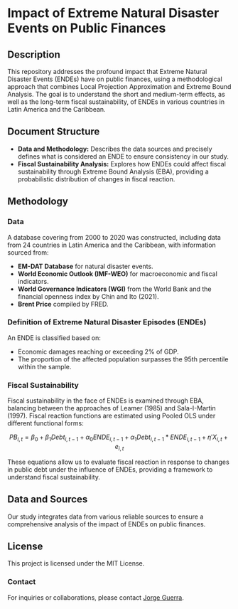 # Impact of Extreme Natural Disaster Events on Public Finances

## Description
This repository addresses the profound impact that Extreme Natural Disaster Events (ENDEs) have on public finances, using a methodological approach that combines Local Projection Approximation and Extreme Bound Analysis. The goal is to understand the short and medium-term effects, as well as the long-term fiscal sustainability, of ENDEs in various countries in Latin America and the Caribbean.

## Document Structure
- **Data and Methodology:** Describes the data sources and precisely defines what is considered an ENDE to ensure consistency in our study.
- **Fiscal Sustainability Analysis:** Explores how ENDEs could affect fiscal sustainability through Extreme Bound Analysis (EBA), providing a probabilistic distribution of changes in fiscal reaction.

## Methodology
### Data
A database covering from 2000 to 2020 was constructed, including data from 24 countries in Latin America and the Caribbean, with information sourced from:
- **EM-DAT Database** for natural disaster events.
- **World Economic Outlook (IMF-WEO)** for macroeconomic and fiscal indicators.
- **World Governance Indicators (WGI)** from the World Bank and the financial openness index by Chin and Ito (2021).
- **Brent Price** compiled by FRED.

### Definition of Extreme Natural Disaster Episodes (ENDEs)
An ENDE is classified based on:
- Economic damages reaching or exceeding 2% of GDP.
- The proportion of the affected population surpasses the 95th percentile within the sample.

### Fiscal Sustainability
Fiscal sustainability in the face of ENDEs is examined through EBA, balancing between the approaches of Leamer (1985) and Sala-I-Martin (1997). Fiscal reaction functions are estimated using Pooled OLS under different functional forms:

```math
PB_{i,t} = \beta_0 + \beta_1Debt_{i,t-1} + \alpha_0ENDE_{i,t-1} + \alpha_1Debt_{i,t-1} * ENDE_{i,t-1} + \eta'X_{i,t} + e_{i,t}
```
These equations allow us to evaluate fiscal reaction in response to changes in public debt under the influence of ENDEs, providing a framework to understand fiscal sustainability.

## Data and Sources
Our study integrates data from various reliable sources to ensure a comprehensive analysis of the impact of ENDEs on public finances.

## License
This project is licensed under the MIT License.

### Contact
For inquiries or collaborations, please contact [Jorge Guerra](mailto:ja.guerrae@uniandes.edu.co).
